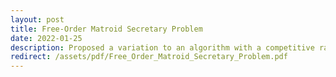 ```yaml
---
layout: post
title: Free-Order Matroid Secretary Problem
date: 2022-01-25
description: Proposed a variation to an algorithm with a competitive ratio of 4. For uniform matroids, proved that the variation has a constant competitive ratio. Conjectured that the ratio converges to e if the size of the matroid tends to infinity. For general matroids, empirically observed that the algorithm is likely to have a competitive ratio close to e
redirect: /assets/pdf/Free_Order_Matroid_Secretary_Problem.pdf
---
```

